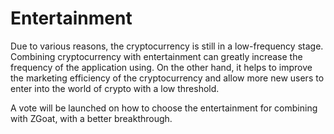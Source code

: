 # Entertainment

Due to various reasons, the cryptocurrency is still in a low-frequency stage. Combining cryptocurrency with entertainment can greatly increase the frequency of the application using. On the other hand, it helps to improve the marketing efficiency of the cryptocurrency and allow more new users to enter into the world of crypto with a low threshold.

A vote will be launched on how to choose the entertainment for combining with ZGoat, with a better breakthrough.

